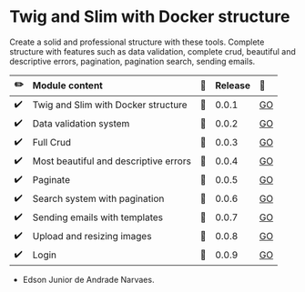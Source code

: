 # Twig and Slim with Docker structure
Create a solid and professional structure with these tools. Complete structure with features such as data validation, complete crud, beautiful and descriptive errors, pagination, pagination search, sending emails.


|   :pencil2:                | Module content                                | :construction:             | Release                    | :rocket:                   |
|:---------------------------|:----------------------------------------------|:---------------------------|:---------------------------|:---------------------------|
| :heavy_check_mark:         | Twig and Slim with Docker structure           | :bookmark:                 |0.0.1                       |[GO](https://github.com/edsonjuniornarvaes/twig-slim-docker-structure/releases/tag/0.0.1) 
| :heavy_check_mark:         | Data validation system                        | :bookmark:                 |0.0.2                       |[GO](https://github.com/edsonjuniornarvaes/twig-slim-docker-structure/releases/tag/0.0.2)
| :heavy_check_mark:         | Full Crud                                     | :bookmark:                 |0.0.3                       |[GO](https://github.com/edsonjuniornarvaes/twig-slim-docker-structure/releases/tag/0.0.3)
| :heavy_check_mark:         | Most beautiful and descriptive errors         | :bookmark:                 |0.0.4                       |[GO](https://github.com/edsonjuniornarvaes/twig-slim-docker-structure/releases/tag/0.0.4)
| :heavy_check_mark:         | Paginate                                      | :bookmark:                 |0.0.5                       |[GO](https://github.com/edsonjuniornarvaes/twig-slim-docker-structure/releases/tag/0.0.5)
| :heavy_check_mark:         | Search system with pagination                 | :bookmark:                 |0.0.6                       |[GO](https://github.com/edsonjuniornarvaes/twig-slim-docker-structure/releases/tag/0.0.6)
| :heavy_check_mark:         | Sending emails with templates                 | :bookmark:                 |0.0.7                       |[GO](https://github.com/edsonjuniornarvaes/twig-slim-docker-structure/releases/tag/0.0.7)
| :heavy_check_mark:         | Upload and resizing images                    | :bookmark:                 |0.0.8                       |[GO](https://github.com/edsonjuniornarvaes/twig-slim-docker-structure/releases/tag/0.0.8)
| :heavy_check_mark:         | Login                                         | :bookmark:                 |0.0.9                       |[GO](https://github.com/edsonjuniornarvaes/twig-slim-docker-structure/releases/tag/0.0.9)

- Edson Junior de Andrade Narvaes.
